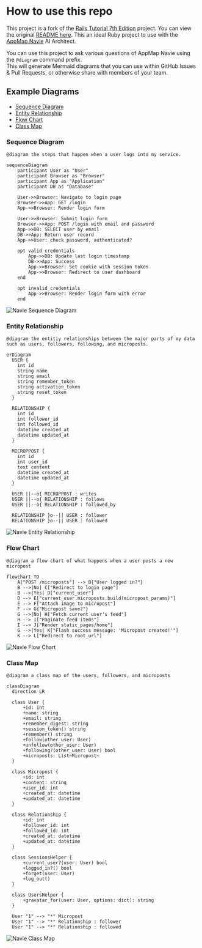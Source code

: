 # How to use this repo

This project is a fork of the [Rails Tutorial 7th Edition](https://github.com/learnenough/rails_tutorial_sample_app_7th_ed) project. You can view the original [README here](OLD_README.md). 
This an ideal Ruby project to use with the [AppMap Navie](https://appmap.io/navie/) AI Architect.

You can use this project to ask various questions of AppMap Navie using the `@diagram` command prefix.  
This will generate Mermaid diagrams that you can use within GitHub Issues & Pull Requests, or otherwise share 
with members of your team. 


## Example Diagrams
- [Sequence Diagram](#sequence-diagram)
- [Entity Relationship](#entity-relationship)
- [Flow Chart](#flow-chart)
- [Class Map](#class-map)

### Sequence Diagram

```
@diagram the steps that happen when a user logs into my service.
```

```mermaid
sequenceDiagram
    participant User as "User"
    participant Browser as "Browser"
    participant App as "Application"
    participant DB as "Database"
    
    User->>Browser: Navigate to login page
    Browser->>App: GET /login
    App->>Browser: Render login form
    
    User->>Browser: Submit login form
    Browser->>App: POST /login with email and password
    App->>DB: SELECT user by email
    DB->>App: Return user record
    App->>User: check password, authenticated?
    
    opt valid credentials
        App->>DB: Update last login timestamp
        DB->>App: Success
        App->>Browser: Set cookie with session token
        App->>Browser: Redirect to user dashboard
    end
    
    opt invalid credentials
        App->>Browser: Render login form with error
    end
```

![Navie Sequence Diagram](navie-ruby-sequence-diagram.png)

### Entity Relationship

```
@diagram the entitiy relationships between the major parts of my data such as users, followers, following, and microposts.
```

```mermaid
erDiagram
  USER {
    int id
    string name
    string email
    string remember_token
    string activation_token
    string reset_token
  }

  RELATIONSHIP {
    int id
    int follower_id
    int followed_id
    datetime created_at
    datetime updated_at
  }

  MICROPPOST {
    int id
    int user_id
    text content
    datetime created_at
    datetime updated_at
  }

  USER ||--o{ MICROPPOST : writes
  USER ||--o{ RELATIONSHIP : follows
  USER ||--o{ RELATIONSHIP : followed_by

  RELATIONSHIP }o--|| USER : follower
  RELATIONSHIP }o--|| USER : followed
```

![Navie Entity Relationship](navie-ruby-entity-relationship.png)

### Flow Chart

```
@diagram a flow chart of what happens when a user posts a new micropost
```

```mermaid
flowchart TD
    A["POST /microposts"] --> B{"User logged in?"}
    B -->|No| C["Redirect to login page"]
    B -->|Yes| D["current_user"]
    D --> E["current_user.microposts.build(micropost_params)"]
    E --> F["Attach image to micropost"]
    F --> G{"Micropost save?"}
    G -->|No| H["Fetch current user's feed"]
    H --> I["Paginate feed items"]
    I --> J["Render static_pages/home"]
    G -->|Yes| K["Flash success message: 'Micropost created!'"]
    K --> L["Redirect to root_url"]
```

![Navie Flow Chart](navie-ruby-flow-chart.png)

### Class Map
```
@diagram a class map of the users, followers, and microposts
```

```mermaid
classDiagram
  direction LR

  class User {
      +id: int
      +name: string
      +email: string
      +remember_digest: string
      +session_token() string
      +remember() string
      +follow(other_user: User)
      +unfollow(other_user: User)
      +following?(other_user: User) bool
      +microposts: List~Micropost~
  }

  class Micropost {
      +id: int
      +content: string
      +user_id: int
      +created_at: datetime
      +updated_at: datetime
  }

  class Relationship {
      +id: int
      +follower_id: int
      +followed_id: int
      +created_at: datetime
      +updated_at: datetime
  }

  class SessionsHelper {
      +current_user?(user: User) bool
      +logged_in?() bool
      +forget(user: User)
      +log_out()
  }

  class UsersHelper {
      +gravatar_for(user: User, options: dict): string
  }

  User "1" --> "*" Micropost
  User "1" --> "*" Relationship : follower
  User "1" --> "*" Relationship : followed
```

![Navie Class Map](navie-ruby-class-map.png)